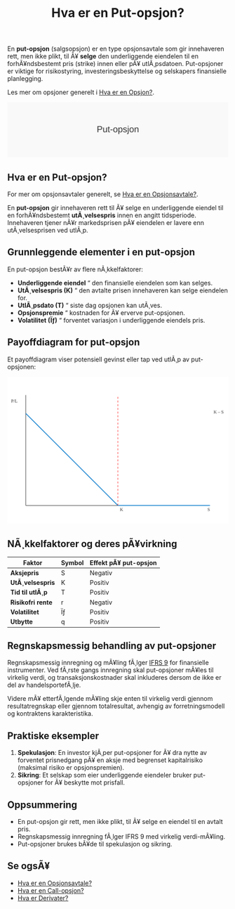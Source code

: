 ﻿---
title: "Hva er en Put-opsjon?"
meta_title: "Hva er en Put-opsjon?"
meta_description: 'En **put-opsjon** (salgsopsjon) er en type opsjonsavtale som gir innehaveren rett, men ikke plikt, til Ã¥ **selge** den underliggende eiendelen til en forhÃ¥nds...'
slug: put-opsjon
type: blog
layout: pages/single
---

En **put-opsjon** (salgsopsjon) er en type opsjonsavtale som gir innehaveren rett, men ikke plikt, til Ã¥ **selge** den underliggende eiendelen til en forhÃ¥ndsbestemt pris (strike) innen eller pÃ¥ utlÃ¸psdatoen. Put-opsjoner er viktige for risikostyring, investeringsbeskyttelse og selskapers finansielle planlegging.

Les mer om opsjoner generelt i [Hva er en Opsjon?](/blogs/regnskap/opsjon "Hva er en Opsjon?").

![Illustrasjon av konseptet put-opsjon](put-opsjon-image.svg)

## Hva er en Put-opsjon?

For mer om opsjonsavtaler generelt, se [Hva er en Opsjonsavtale?](/blogs/regnskap/hva-er-opsjonsavtale "Hva er en Opsjonsavtale?").

En **put-opsjon** gir innehaveren rett til Ã¥ selge en underliggende eiendel til en forhÃ¥ndsbestemt **utÃ¸velsespris** innen en angitt tidsperiode. Innehaveren tjener nÃ¥r markedsprisen pÃ¥ eiendelen er lavere enn utÃ¸velsesprisen ved utlÃ¸p.

## Grunnleggende elementer i en put-opsjon

En put-opsjon bestÃ¥r av flere nÃ¸kkelfaktorer:

* **Underliggende eiendel** “ den finansielle eiendelen som kan selges.
* **UtÃ¸velsespris (K)** “ den avtalte prisen innehaveren kan selge eiendelen for.
* **UtlÃ¸psdato (T)** “ siste dag opsjonen kan utÃ¸ves.
* **Opsjonspremie** “ kostnaden for Ã¥ erverve put-opsjonen.
* **Volatilitet (Ïƒ)** “ forventet variasjon i underliggende eiendels pris.

## Payoffdiagram for put-opsjon

Et payoffdiagram viser potensiell gevinst eller tap ved utlÃ¸p av put-opsjonen:

![Payoffdiagram for put-opsjon](put-opsjon-payoff.svg)

## NÃ¸kkelfaktorer og deres pÃ¥virkning

| Faktor                | Symbol | Effekt pÃ¥ put-opsjon  |
|------------------------|--------|-----------------------|
| **Aksjepris**          | S      | Negativ               |
| **UtÃ¸velsespris**      | K      | Positiv               |
| **Tid til utlÃ¸p**      | T      | Positiv               |
| **Risikofri rente**    | r      | Negativ               |
| **Volatilitet**        | Ïƒ      | Positiv               |
| **Utbytte**            | q      | Positiv               |

## Regnskapsmessig behandling av put-opsjoner

Regnskapsmessig innregning og mÃ¥ling fÃ¸lger [IFRS 9](/blogs/regnskap/hva-er-ifrs "Hva er IFRS?") for finansielle instrumenter. Ved fÃ¸rste gangs innregning skal put-opsjoner mÃ¥les til virkelig verdi, og transaksjonskostnader skal inkluderes dersom de ikke er del av handelsportefÃ¸lje.

Videre mÃ¥ etterfÃ¸lgende mÃ¥ling skje enten til virkelig verdi gjennom resultatregnskap eller gjennom totalresultat, avhengig av forretningsmodell og kontraktens karakteristika.

## Praktiske eksempler

1. **Spekulasjon**: En investor kjÃ¸per put-opsjoner for Ã¥ dra nytte av forventet prisnedgang pÃ¥ en aksje med begrenset kapitalrisiko (maksimal risiko er opsjonspremien).
2. **Sikring**: Et selskap som eier underliggende eiendeler bruker put-opsjoner for Ã¥ beskytte mot prisfall.

## Oppsummering

* En put-opsjon gir rett, men ikke plikt, til Ã¥ selge en eiendel til en avtalt pris.
* Regnskapsmessig innregning fÃ¸lger IFRS 9 med virkelig verdi-mÃ¥ling.
* Put-opsjoner brukes bÃ¥de til spekulasjon og sikring.

## Se ogsÃ¥

* [Hva er en Opsjonsavtale?](/blogs/regnskap/hva-er-opsjonsavtale "Hva er en Opsjonsavtale? Komplett Guide til Opsjoner i Regnskap")
* [Hva er en Call-opsjon?](/blogs/regnskap/call-opsjon "Hva er en Call-opsjon? En Guide til KjÃ¸psopsjoner i Regnskap")
* [Hva er Derivater?](/blogs/regnskap/derivater "Hva er Derivater? En Guide til Derivater i Regnskap")






